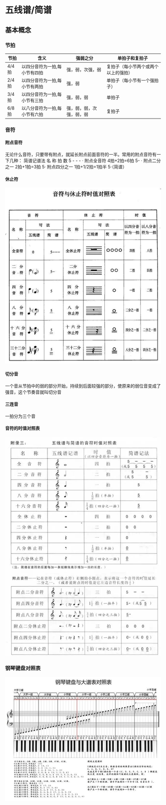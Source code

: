 # 五线谱/简谱

## 基本概念

### 节拍

| 节拍  | 含义                          | 强弱之分                 | 单拍子和复拍子                       |
| ----- | ----------------------------- | ------------------------ | ------------------------------------ |
| 4/4拍 | 以四分音符为一拍,每小节有四拍 | 强，弱，次强，弱         | 复拍子（每小节两个或两个以上的强拍） |
| 2/4拍 | 以四分音符为一拍,每小节有两拍 | 强，弱                   | 单拍子（每小节有一个强拍子）         |
| 3/4拍 | 以四分音符为一拍,每小节有三拍 | 强，弱，弱               | 单拍子                               |
| 6/8拍 | 以八分音符为一拍,每小节有六拍 | 强，弱，弱，次强，弱，弱 | 复拍子                               |

### 音符

#### 附点音符

无论什么音符，只要带有附点，就延长附点前面音符的一半。常用的附点音符有一下几种： 简谱记谱法 名 称 拍 数 5 - - - · 附点全音符 4拍+2拍=6拍 5- · 附点二分之一 2拍+1拍=3拍 5· 附点四分之一 1拍+1/2拍=1拍半 5·（简谱）

#### 休止符

![](../images/music_stop.jpeg)

#### 切分音

一个音从节拍中的弱的部分开始，持续到后面较强的部分，使原来的弱位音变成了强音，这个节奏音就叫切分音

#### 三连音

一拍分为三个音

#### 音符的时值对照表

![](../images/music_durations.jpg)

### 钢琴键盘对照表

![](../images/piano_keyboard_comparison.png)